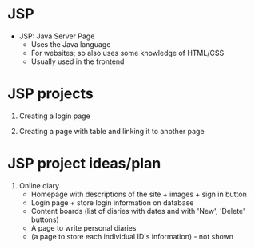 # JSP
- JSP: Java Server Page
  - Uses the Java language
  - For websites; so also uses some knowledge of HTML/CSS
  - Usually used in the frontend

# JSP projects

1. Creating a login page

2. Creating a page with table and linking it to another page 

# JSP project ideas/plan

1. Online diary
    - Homepage with descriptions of the site + images + sign in button
    - Login page + store login information on database
    - Content boards (list of diaries with dates and with 'New', 'Delete' buttons)
    - A page to write personal diaries
    - (a page to store each individual ID's information) - not shown
